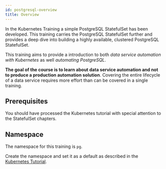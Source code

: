 ```yaml
---
id: postgresql-overview
title: Overview
---
```


In the Kubernetes Training a simple PostgreSQL StatefulSet has been developed. This training carries the PostgreSQL StatefulSet further and provides a deep dive into building a highly available, clustered PostgreSQL StatefulSet.

This training aims to provide a introduction to both *data service automation with Kubernetes* as well *automating PostgreSQL*.

**The goal of the course is to learn about data service automation and not to produce a production automation solution**. Covering the entire lifecycle of a data service requires more effort than can be covered in a single training.

## Prerequisites

You should have processed the Kubernetes tutorial with special attention to the StatefulSet chapters.

## Namespace

The namespace for this training is `pg`.

Create the namespace and set it as a default as described in the [Kubernetes Tutorial](/kubernetes/basics/namespaces).
